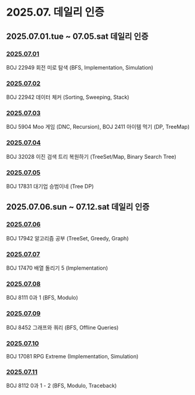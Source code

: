 # 2025.07. 데일리 인증

## 2025.07.01.tue ~ 07.05.sat 데일리 인증

### [2025.07.01](https://github.com/jwelyl/daily_certification/blob/main/2025/07/01/25_07_01_daily_certification.md)
BOJ 22949 회전 미로 탐색 (BFS, Implementation, Simulation)

### [2025.07.02](https://github.com/jwelyl/daily_certification/blob/main/2025/07/02/25_07_02_daily_certification.md)
BOJ 22942 데이터 체커 (Sorting, Sweeping, Stack)

### [2025.07.03](https://github.com/jwelyl/daily_certification/blob/main/2025/07/03/25_07_03_daily_certification.md)
BOJ 5904 Moo 게임 (DNC, Recursion), BOJ 2411 아이템 먹기 (DP, TreeMap)

### [2025.07.04](https://github.com/jwelyl/daily_certification/blob/main/2025/07/04/25_07_04_daily_certification.md)
BOJ 32028 이진 검색 트리 복원하기 (TreeSet/Map, Binary Search Tree)

### [2025.07.05](https://github.com/jwelyl/daily_certification/blob/main/2025/07/05/25_07_05_daily_certification.md)
BOJ 17831 대기업 승범이네 (Tree DP)

## 2025.07.06.sun ~ 07.12.sat 데일리 인증

### [2025.07.06](https://github.com/jwelyl/daily_certification/blob/main/2025/07/06/25_07_06_daily_certification.md)
BOJ 17942 알고리즘 공부 (TreeSet, Greedy, Graph)

### [2025.07.07](https://github.com/jwelyl/daily_certification/blob/main/2025/07/07/25_07_07_daily_certification.md)
BOJ 17470 배열 돌리기 5 (Implementation)

### [2025.07.08](https://github.com/jwelyl/daily_certification/blob/main/2025/07/08/25_07_08_daily_certification.md)
BOJ 8111 0과 1 (BFS, Modulo)

### [2025.07.09](https://github.com/jwelyl/daily_certification/blob/main/2025/07/09/25_07_09_daily_certification.md)
BOJ 8452 그래프와 쿼리 (BFS, Offline Queries)

### [2025.07.10](https://github.com/jwelyl/daily_certification/blob/main/2025/07/10/25_07_10_daily_certification.md)
BOJ 17081 RPG Extreme (Implementation, Simulation)

### [2025.07.11](https://github.com/jwelyl/daily_certification/blob/main/2025/07/11/25_07_11_daily_certification.md)
BOJ 8112 0과 1 - 2 (BFS, Modulo, Traceback)